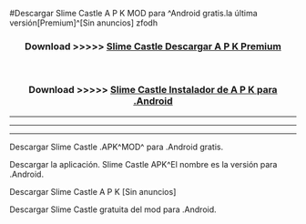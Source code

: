 #Descargar Slime Castle  A P K MOD para ^Android gratis.la última versión[Premium]^[Sin anuncios] zfodh



<div align="center">
<h3>Download >>>>> <a href="https://es-web.web.app/?es= ${title}">Slime Castle  Descargar A P K Premium</a></h3><br>

<h3>Download >>>>> <a href="https://es-web.web.app/?es= ${title}">Slime Castle  Instalador de A P K para .Android</a></h3>
</div>


----------------------------------------------------------

----------------------------------------------------------

----------------------------------------------------------

Descargar Slime Castle  .APK^MOD^ para .Android gratis.

Descargar la aplicación. Slime Castle  APK^El nombre es la versión para .Android.

Descargar Slime Castle  A P K [Sin anuncios]

Descargar Slime Castle  gratuita del mod para .Android.